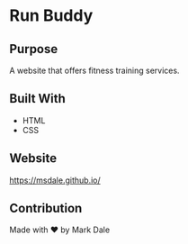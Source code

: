 # Run Buddy

## Purpose
A website that offers fitness training services.

## Built With
* HTML
* CSS

## Website
https://msdale.github.io/

## Contribution
Made with ❤️ by Mark Dale
